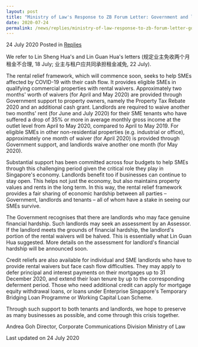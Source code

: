 ```yaml
---
layout: post
title: "Ministry of Law's Response to ZB Forum Letter: Government and landlords should both support tenants"
date: 2020-07-24
permalink: /news/replies/ministry-of-law-response-to-zb-forum-letter-government-and-landlords-should-both-support-tenants
---
```


24 July 2020 Posted in [Replies](/news/replies)  

We refer to Lin Sheng Hua's and Lin Guan Hua's letters (规定业主免收两个月租金不合理, 18 July; 业主与租户应共同承担租金减免, 22 July).
 
The rental relief framework, which will commence soon, seeks to help SMEs affected by COVID-19 with their cash flow. It provides eligible SMEs in qualifying commercial properties with rental waivers. Approximately two months' worth of waivers (for April and May 2020) are provided through Government support to property owners, namely the Property Tax Rebate 2020 and an additional cash grant. Landlords are required to waive another two months' rent (for June and July 2020) for their SME tenants who have suffered a drop of 35% or more in average monthly gross income at the outlet level from April to May 2020, compared to April to May 2019. For eligible SMEs in other non-residential properties (e.g. industrial or office), approximately one month of waiver (for April 2020) is provided through Government support, and landlords waive another one month (for May 2020).

Substantial support has been committed across four budgets to help SMEs through this challenging period given the critical role they play in Singapore's economy. Landlords benefit too if businesses can continue to stay open. This helps not just the economy, but also maintains property values and rents in the long term. In this way, the rental relief framework provides a fair sharing of economic hardship between all parties – Government, landlords and tenants – all of whom have a stake in seeing our SMEs survive.

The Government recognises that there are landlords who may face genuine financial hardship. Such landlords may seek an assessment by an Assessor. If the landlord meets the grounds of financial hardship, the landlord's portion of the rental waivers will be halved. This is essentially what Lin Guan Hua suggested. More details on the assessment for landlord's financial hardship will be announced soon.

Credit reliefs are also available for individual and SME landlords who have to provide rental waivers but face cash flow difficulties. They may apply to defer principal and interest payments on their mortgages up to 31 December 2020, and extend their loan tenure by up to the corresponding deferment period. Those who need additional credit can apply for mortgage equity withdrawal loans, or loans under Enterprise Singapore's Temporary Bridging Loan Programme or Working Capital Loan Scheme.

Through such support to both tenants and landlords, we hope to preserve as many businesses as possible, and come through this crisis together.

Andrea Goh 
Director, Corporate Communications Division
Ministry of Law


<p class="right-side-updated">Last updated on 24 July 2020</p>
